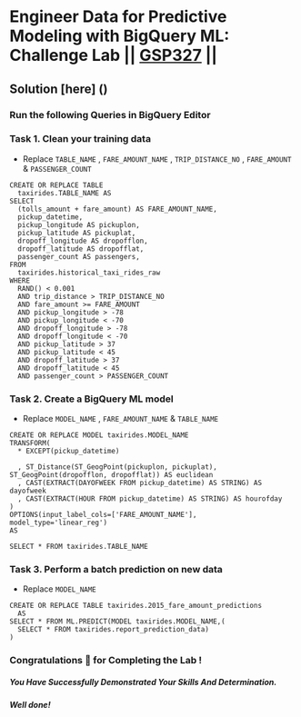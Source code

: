 # Engineer Data for Predictive Modeling with BigQuery ML: Challenge Lab || [GSP327](https://www.cloudskillsboost.google/focuses/12379?parent=catalog) ||

## Solution [here] ()

### Run the following Queries in BigQuery Editor

### Task 1. Clean your training data

* Replace `TABLE_NAME` , `FARE_AMOUNT_NAME` , `TRIP_DISTANCE_NO` , `FARE_AMOUNT` & `PASSENGER_COUNT`

```
CREATE OR REPLACE TABLE
  taxirides.TABLE_NAME AS
SELECT
  (tolls_amount + fare_amount) AS FARE_AMOUNT_NAME,
  pickup_datetime,
  pickup_longitude AS pickuplon,
  pickup_latitude AS pickuplat,
  dropoff_longitude AS dropofflon,
  dropoff_latitude AS dropofflat,
  passenger_count AS passengers,
FROM
  taxirides.historical_taxi_rides_raw
WHERE
  RAND() < 0.001
  AND trip_distance > TRIP_DISTANCE_NO
  AND fare_amount >= FARE_AMOUNT
  AND pickup_longitude > -78
  AND pickup_longitude < -70
  AND dropoff_longitude > -78
  AND dropoff_longitude < -70
  AND pickup_latitude > 37
  AND pickup_latitude < 45
  AND dropoff_latitude > 37
  AND dropoff_latitude < 45
  AND passenger_count > PASSENGER_COUNT
```
### Task 2. Create a BigQuery ML model

* Replace `MODEL_NAME` , `FARE_AMOUNT_NAME` & `TABLE_NAME`

```
CREATE OR REPLACE MODEL taxirides.MODEL_NAME
TRANSFORM(
  * EXCEPT(pickup_datetime)

  , ST_Distance(ST_GeogPoint(pickuplon, pickuplat), ST_GeogPoint(dropofflon, dropofflat)) AS euclidean
  , CAST(EXTRACT(DAYOFWEEK FROM pickup_datetime) AS STRING) AS dayofweek
  , CAST(EXTRACT(HOUR FROM pickup_datetime) AS STRING) AS hourofday
)
OPTIONS(input_label_cols=['FARE_AMOUNT_NAME'], model_type='linear_reg')
AS

SELECT * FROM taxirides.TABLE_NAME
```

### Task 3. Perform a batch prediction on new data

* Replace `MODEL_NAME`

```
CREATE OR REPLACE TABLE taxirides.2015_fare_amount_predictions
  AS
SELECT * FROM ML.PREDICT(MODEL taxirides.MODEL_NAME,(
  SELECT * FROM taxirides.report_prediction_data)
)
```

### Congratulations 🎉 for Completing the Lab !

##### *You Have Successfully Demonstrated Your Skills And Determination.*

#### *Well done!*

 

 
